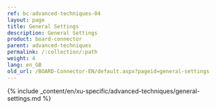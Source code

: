 ```yaml
---
ref: bc-advanced-techniques-04
layout: page
title: General Settings
description: General Settings
product: board-connector
parent: advanced-techniques
permalink: /:collection/:path
weight: 4
lang: en_GB
old_url: /BOARD-Connector-EN/default.aspx?pageid=general-settings
---	
```

{% include _content/en/xu-specific/advanced-techniques/general-settings.md %}
